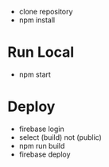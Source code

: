 - clone repository
- npm install

# Run Local

- npm start

# Deploy

- firebase login
- select (build) not (public)
- npm run build
- firebase deploy